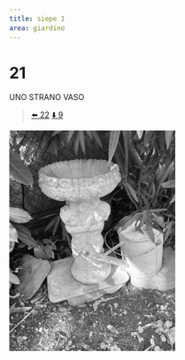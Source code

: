 ```yaml
---
title: siepe 1
area: giardino
---
```

# 21
UNO STRANO VASO

> [⬅️ 22](22-giardino-siepe_2.md)
> [⬇️ 9](9-giardino-est.md) 

![foto_11](../_assets/preview/foto_11.jpg)